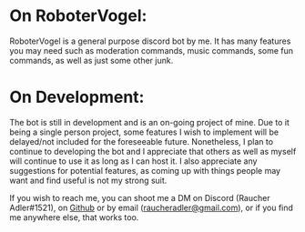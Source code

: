 # On RoboterVogel:
RoboterVogel is a general purpose discord bot by me.
It has many features you may need such as moderation commands, music commands, some fun commands, as well as just some other junk.

# On Development:
The bot is still in development and is an on-going project of mine.
Due to it being a single person project, some features I wish to implement will be delayed/not included for the foreseeable future.
Nonetheless, I plan to continue to developing the bot and I appreciate that others as well as myself will continue to use it as long as I can host it.
I also appreciate any suggestions for potential features, as coming up with things people may want and find useful is not my strong suit.

If you wish to reach me, you can shoot me a DM on Discord (Raucher Adler#1521), on [Github](https://github.com/RaucherAdler/Der-Roboter-Vogel/) or by email (raucheradler@gmail.com), or if you find me anywhere else, that works too.
